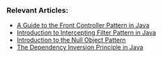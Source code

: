 ### Relevant Articles:
- [A Guide to the Front Controller Pattern in Java](http://www.baeldung.com/java-front-controller-pattern)
- [Introduction to Intercepting Filter Pattern in Java](http://www.baeldung.com/intercepting-filter-pattern-in-java)
- [Introduction to the Null Object Pattern](https://www.baeldung.com/java-null-object-pattern)
- [The Dependency Inversion Principle in Java](https://www.baeldung.com/java-dependency-inversion-principle)
